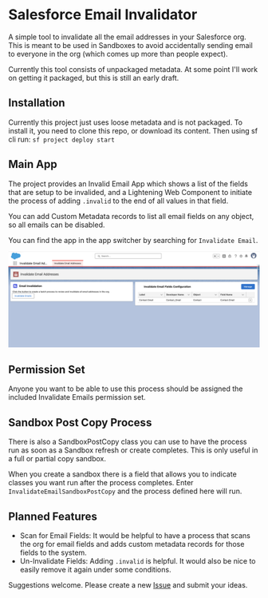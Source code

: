# Salesforce Email Invalidator

A simple tool to invalidate all the email addresses in your Salesforce org. This is meant to be used in Sandboxes to avoid accidentally sending email to everyone in the org (which comes up more than people expect).

Currently this tool consists of unpackaged metadata. At some point I'll work on getting it packaged, but this is still an early draft.

## Installation

Currently this project just uses loose metadata and is not packaged. To install it, you need to clone this repo, or download its content. Then using sf cli run: `sf project deploy start`

## Main App

The project provides an Invalid Email App which shows a list of the fields that are setup to be invalided, and a Lightening Web Component to initiate the process of adding `.invalid` to the end of all values in that field.

You can add Custom Metadata records to list all email fields on any object, so all emails can be disabled.

You can find the app in the app switcher by searching for `Invalidate Email`.

![Screenshot of the app's main interface](docs/InvalidatorScreenShot.png)

## Permission Set

Anyone you want to be able to use this process should be assigned the included Invalidate Emails permission set.

## Sandbox Post Copy Process

There is also a SandboxPostCopy class you can use to have the process run as soon as a Sandbox refresh or create completes. This is only useful in a full or partial copy sandbox.

When you create a sandbox there is a field that allows you to indicate classes you want run after the process completes. Enter `InvalidateEmailSandboxPostCopy` and the process defined here will run.

## Planned Features

- Scan for Email Fields: It would be helpful to have a process that scans the org for email fields and adds custom metadata records for those fields to the system.
- Un-Invalidate Fields: Adding `.invalid` is helpful. It would also be nice to easily remove it again under some conditions.

Suggestions welcome. Please create a new [Issue](/acrosman/SalesforceInvalidateEmail/issues) and submit your ideas.
